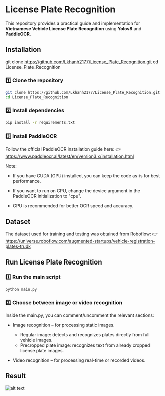 # License Plate Recognition
This repository provides a practical guide and implementation for **Vietnamese Vehicle License Plate Recognition** using **Yolov8** and **PaddleOCR**.

## Installation
git clone https://github.com/Lkhanh2177/License_Plate_Recognition.git
cd License_Plate_Recognition

### 1️⃣ Clone the repository
```bash
git clone https://github.com/Lkhanh2177/License_Plate_Recognition.git
cd License_Plate_Recognition
```

### 2️⃣ Install dependencies
```bash
pip install -r requirements.txt
```
### 3️⃣ Install PaddleOCR
Follow the official PaddleOCR installation guide here:
👉 https://www.paddleocr.ai/latest/en/version3.x/installation.html

Note:

* If you have CUDA (GPU) installed, you can keep the code as-is for best performance.

* If you want to run on CPU, change the device argument in the PaddleOCR initialization to "cpu".

* GPU is recommended for better OCR speed and accuracy.

## Dataset
The dataset used for training and testing was obtained from Roboflow:
👉 https://universe.roboflow.com/augmented-startups/vehicle-registration-plates-trudk

## Run License Plate Recognition
### 1️⃣ Run the main script
```bash
python main.py
```
### 2️⃣ Choose between image or video recognition
Inside the main.py, you can comment/uncomment the relevant sections:

* Image recognition – for processing static images.
    * Regular image: detects and recognizes plates directly from full vehicle images.
    * Precropped plate image: recognizes text from already cropped license plate images.

* Video recognition – for processing real-time or recorded videos.

## Result
![alt text](https://github.com/Lkhanh2177/License_Plate_Recognition/result/1.png)
 


